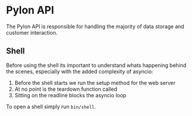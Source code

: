 # Pylon API

The Pylon API is responsible for handling the majority of data storage and customer interaction.

## Shell

Before using the shell its important to understand whats happening behind the scenes, especially with the added complexity of asyncio:

1. Before the shell starts we run the setup method for the web server
2. At no point is the teardown function called
3. Sitting on the readline blocks the asyncio loop

To open a shell simply run `bin/shell`.